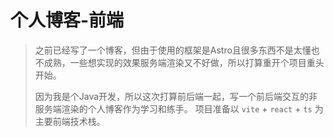 # 个人博客-前端

> 之前已经写了一个博客，但由于使用的框架是Astro且很多东西不是太懂也不成熟，一些想实现的效果服务端渲染又不好做，所以打算重开个项目重头开始。
>
> 因为我是个Java开发，所以这次打算前后端一起，写一个前后端交互的非服务端渲染的个人博客作为学习和练手。
> 项目准备以 `vite` + `react` + `ts` 为主要前端技术栈。